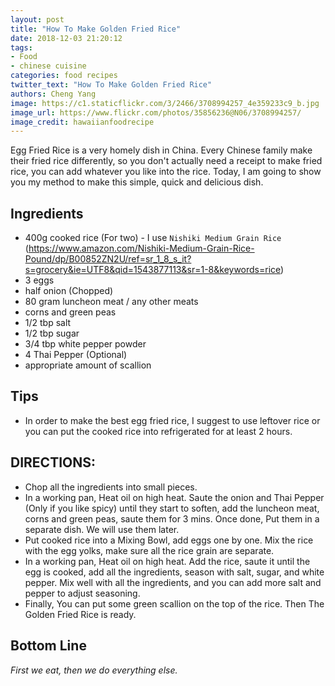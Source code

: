 ```yaml
---
layout: post
title: "How To Make Golden Fried Rice"
date: 2018-12-03 21:20:12
tags:
- Food
- chinese cuisine
categories: food recipes
twitter_text: "How To Make Golden Fried Rice"
authors: Cheng Yang
image: https://c1.staticflickr.com/3/2466/3708994257_4e359233c9_b.jpg
image_url: https://www.flickr.com/photos/35856236@N06/3708994257/
image_credit: hawaiianfoodrecipe
---
```


Egg Fried Rice is a very homely dish in China. Every Chinese family make their fried rice differently, so you don't actually need a receipt to make fried rice, you can add whatever you like into the rice. Today, I am going to show you my method to make this simple, quick and delicious dish.

## Ingredients
- 400g cooked rice (For two) - I use `Nishiki Medium Grain Rice` (https://www.amazon.com/Nishiki-Medium-Grain-Rice-Pound/dp/B00852ZN2U/ref=sr_1_8_s_it?s=grocery&ie=UTF8&qid=1543877113&sr=1-8&keywords=rice)
- 3 eggs
- half onion (Chopped)
- 80 gram luncheon meat / any other meats
- corns and green peas
- 1/2 tbp salt
- 1/2 tbp sugar
- 3/4 tbp white pepper powder
- 4 Thai Pepper (Optional)
- appropriate amount of scallion


## Tips
- In order to make the best egg fried rice, I suggest to use leftover rice or you can put the cooked rice into refrigerated for at least 2 hours.
## DIRECTIONS:
- Chop all the ingredients into small pieces.
- In a working pan, Heat oil on high heat. Saute the onion and Thai Pepper (Only if you like spicy) until they start to soften, add the luncheon meat, corns and green peas, saute them for 3 mins. Once done, Put them in a separate dish. We will use them later.
- Put cooked rice into a Mixing Bowl, add eggs one by one. Mix the rice with the egg yolks, make sure all the rice grain are separate.
- In a working pan, Heat oil on high heat. Add the rice, saute it until the egg is cooked, add all the ingredients, season with salt, sugar, and white pepper. Mix well with all the ingredients, and you can add more salt and pepper to adjust seasoning.
- Finally, You can put some green scallion on the top of the rice. Then The Golden Fried Rice is ready.

## Bottom Line

*First we eat, then we do everything else.*
